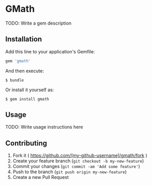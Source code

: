 # GMath

TODO: Write a gem description

## Installation

Add this line to your application's Gemfile:

```ruby
gem 'gmath'
```

And then execute:

    $ bundle

Or install it yourself as:

    $ gem install gmath

## Usage

TODO: Write usage instructions here

## Contributing

1. Fork it ( https://github.com/[my-github-username]/gmath/fork )
2. Create your feature branch (`git checkout -b my-new-feature`)
3. Commit your changes (`git commit -am 'Add some feature'`)
4. Push to the branch (`git push origin my-new-feature`)
5. Create a new Pull Request
